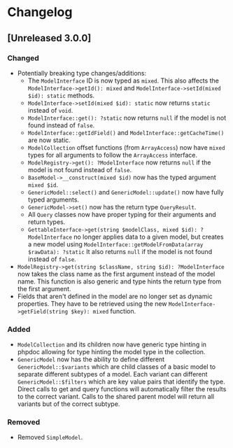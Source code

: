 # Changelog

## [Unreleased 3.0.0]

### Changed
- Potentially breaking type changes/additions:
    - The `ModelInterface` ID is now typed as `mixed`. This also affects the
      `ModelInterface->getId(): mixed` and `ModelInterface->setId(mixed $id): static` methods.
    - `ModelInterface->setId(mixed $id): static` now returns `static` instead of `void`.
    - `ModelInterface::get(): ?static` now returns `null` if the model is not found 
       instead of `false`.
    - `ModelInterface::getIdField()` and `ModelInterface::getCacheTime()` are now static.
    - `ModelCollection` offset functions (from `ArrayAccess`) now have `mixed` types for all 
      arguments to follow the `ArrayAccess` interface.
    - `ModelRegistry->get(): ?ModelInterface` now returns `null` if the model is not found 
       instead of `false`.
    - `BaseModel->__construct(mixed $id)` now has the typed argument `mixed $id`.
    - `GenericModel::select()` and `GenericModel::update()` now have fully typed arguments.
    - `GenericModel->set()` now has the return type `QueryResult`.
    - All `Query` classes now have proper typing for their arguments and return types.
    - `GettableInterface->get(string $modelClass, mixed $id): ?ModelInterface` no longer applies
      data to a given model, but creates a new model using `ModelInterface::getModelFromData(array $rawData): ?static`
      It also returns `null` if the model is not found instead of `false`.
- `ModelRegistry->get(string $className, string $id): ?ModelInterface` now takes the class name
  as the first argument instead of the model name. This function is also generic and type hints
  the return type from the first argument.
- Fields that aren't defined in the model are no longer set as dynamic properties. They
  have to be retrieved using the new `ModelInterface->getField(string $key): mixed` function.
  
### Added
- `ModelCollection` and its children now have generic type hinting in phpdoc allowing for type
  hinting the model type in the collection.
- `GenericModel` now has the ability to define different `GenericModel::$variants` which are child
  classes of a basic model to separate different subtypes of a model. Each variant can different 
  `GenericModel::$filters` which are key value pairs that identify the type. Direct calls to get and 
  query functions will automatically filter the results to the correct variant. Calls to the shared
  parent model will return all variants but of the correct subtype.

### Removed
- Removed `SimpleModel`.